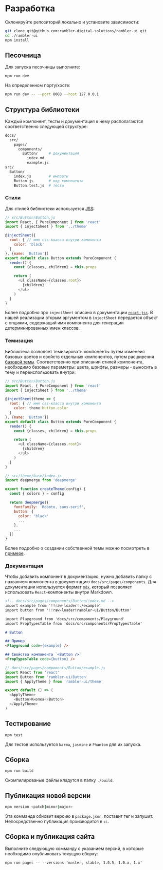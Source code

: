 # Разработка

Склонируйте репозиторий локально и установите зависимости:

```sh
git clone git@github.com:rambler-digital-solutions/rambler-ui.git
cd ./rambler-ui
npm install
```

## Песочница

Для запуска песочницы выполните:

```sh
npm run dev
```

На определенном порту/хосте:

```sh
npm run dev -- --port 8080 --host 127.0.0.1
```

## Структура библиотеки

Каждый компонент, тесты и документация к нему располагаются соответственно следующей структуре:

```sh
docs/
  src/
    pages/
      components/
        Button/     # документация
          index.md
          example.js
src/
  Button/
    index.js        # импорты
    Button.js       # код компонента
    Button.test.js  # тесты
```

### Стили

Для стилей библиотеки используется [JSS](https://github.com/cssinjs/jss):

```js
// src/Button/Button.js
import React, { PureComponent } from 'react'
import { injectSheet } from '../theme'

@injectSheet({
  root: { // имя css-класса внутри комонента
    color: 'black'
  }
}, {name: 'Button'})
export default class Button extends PureComponent {
  render() {
    const {classes, children} = this.props

    return (
      <ul className={classes.root}>
        {children}
      </ul>
    )
  }
}
```

Более подробно про `injectSheet` описано в документации [`react-jss`](https://github.com/cssinjs/react-jss). В нашей реализации вторым аргументом в `injectSheet` передается объект с опциями, содержащий имя компонента для генерации детерминированных имен классов.

### Темизация

Библиотека позволяет темизировать компоненты путем изменеия базовых цветов и свойств отдельных компонентов, путем расширения [базовой темы](https://github.com/rambler-digital-solutions/rambler-ui/tree/master/src/theme/base/index.js). Соответственно при описании стилей компонента, необходимо базовые параметры: цвета, шрифты, размеры - выносить в тему и переиспользовать внутри:

```js
// src/Button/Button.js
import React, { PureComponent } from 'react'
import { injectSheet } from '../theme'

@injectSheet(theme => {
  root: { // имя css-класса внутри комонента
    color: theme.button.color
  }
}, {name: 'Button'})
export default class Button extends PureComponent {
  render() {
    const {classes, children} = this.props

    return (
      <ul className={classes.root}>
        {children}
      </ul>
    )
  }
}

// src/theme/base/index.js
import deepmerge from 'deepmerge'

export function createTheme(config) {
  const { colors } = config

  return deepmerge({
    fontFamily: 'Roboto, sans-serif',
    button: {
      color: 'black'
      ...
    },
    ...
  })
}
```

Более подробно о создании собственной темы можно посмотреть в [примере](https://github.com/rambler-digital-solutions/rambler-ui/tree/master/examples/theming).

### Документация

Чтобы добавить компонент в документацию, нужно добавить папку с названием компонента в документацию `docs/src/pages/components`. Для документации используется формат [`mdx`](https://github.com/mdx-js/mdx), который позволяет использовать `React`-компоненты внутри Markdown.

```md
<!-- docs/src/pages/components/Button/index.md -->
import example from '!!raw-loader!./example'
import button from '!!raw-loader!rambler-ui/Button/Button'

import Playground from 'docs/src/components/Playground'
import PropTypesTable from 'docs/src/components/PropTypesTable'

# Button

## Пример
<Playground code={example} />

## Свойства компонента `<Button />`
<PropTypesTable code={button} />
```

```js
// docs/src/pages/components/Button/example.js
import React from 'react'
import Button from 'rambler-ui/Button'
import { ApplyTheme } from 'rambler-ui/theme'

export default () => (
  <ApplyTheme>
    <Button>Кнопка</Button>
  </ApplyTheme>
)
```

## Тестирование

```sh
npm test
```

Для тестов используется `karma`, `jasmine` и `Phantom` для их запуска.

## Сборка

```sh
npm run build
```

Скомпилированые файлы кладутся в папку `./build`.

## Публикация новой версии

```sh
npm version <patch|minor|major>
```

Эта комманда обновит версию в `package.json`, поставит тег и запушит. Непосредственно публикация производится в `ci`.

## Сборка и публикация сайта

Выполните следующую комманду с указанием версий, в которые необходимо опубликовать текущую сборку:

```
npm run pages -- --versions 'master, stable, 1.0.5, 1.0.x, 1.x'
```

